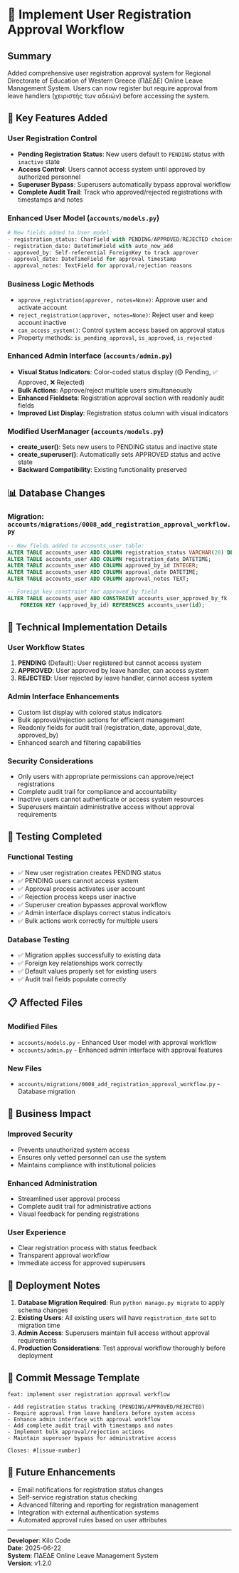 # 🔐 Implement User Registration Approval Workflow

## Summary
Added comprehensive user registration approval system for Regional Directorate of Education of Western Greece (ΠΔΕΔΕ) Online Leave Management System. Users can now register but require approval from leave handlers (χειριστής των αδειών) before accessing the system.

## 🎯 Key Features Added

### User Registration Control
- **Pending Registration Status**: New users default to `PENDING` status with `inactive` state
- **Access Control**: Users cannot access system until approved by authorized personnel
- **Superuser Bypass**: Superusers automatically bypass approval workflow
- **Complete Audit Trail**: Track who approved/rejected registrations with timestamps and notes

### Enhanced User Model (`accounts/models.py`)
```python
# New fields added to User model:
- registration_status: CharField with PENDING/APPROVED/REJECTED choices
- registration_date: DateTimeField with auto_now_add
- approved_by: Self-referential ForeignKey to track approver
- approval_date: DateTimeField for approval timestamp
- approval_notes: TextField for approval/rejection reasons
```

### Business Logic Methods
- `approve_registration(approver, notes=None)`: Approve user and activate account
- `reject_registration(approver, notes=None)`: Reject user and keep account inactive
- `can_access_system()`: Control system access based on approval status
- Property methods: `is_pending_approval`, `is_approved`, `is_rejected`

### Enhanced Admin Interface (`accounts/admin.py`)
- **Visual Status Indicators**: Color-coded status display (🟡 Pending, ✅ Approved, ❌ Rejected)
- **Bulk Actions**: Approve/reject multiple users simultaneously
- **Enhanced Fieldsets**: Registration approval section with readonly audit fields
- **Improved List Display**: Registration status column with visual indicators

### Modified UserManager (`accounts/models.py`)
- **create_user()**: Sets new users to PENDING status and inactive state
- **create_superuser()**: Automatically sets APPROVED status and active state
- **Backward Compatibility**: Existing functionality preserved

## 📊 Database Changes

### Migration: `accounts/migrations/0008_add_registration_approval_workflow.py`
```sql
-- New fields added to accounts_user table:
ALTER TABLE accounts_user ADD COLUMN registration_status VARCHAR(20) DEFAULT 'PENDING';
ALTER TABLE accounts_user ADD COLUMN registration_date DATETIME;
ALTER TABLE accounts_user ADD COLUMN approved_by_id INTEGER;
ALTER TABLE accounts_user ADD COLUMN approval_date DATETIME;
ALTER TABLE accounts_user ADD COLUMN approval_notes TEXT;

-- Foreign key constraint for approved_by field
ALTER TABLE accounts_user ADD CONSTRAINT accounts_user_approved_by_fk 
    FOREIGN KEY (approved_by_id) REFERENCES accounts_user(id);
```

## 🔧 Technical Implementation Details

### User Workflow States
1. **PENDING** (Default): User registered but cannot access system
2. **APPROVED**: User approved by leave handler, can access system
3. **REJECTED**: User rejected by leave handler, cannot access system

### Admin Interface Enhancements
- Custom list display with colored status indicators
- Bulk approval/rejection actions for efficient management
- Readonly fields for audit trail (registration_date, approval_date, approved_by)
- Enhanced search and filtering capabilities

### Security Considerations
- Only users with appropriate permissions can approve/reject registrations
- Complete audit trail for compliance and accountability
- Inactive users cannot authenticate or access system resources
- Superusers maintain administrative access without approval requirements

## 🧪 Testing Completed

### Functional Testing
- ✅ New user registration creates PENDING status
- ✅ PENDING users cannot access system
- ✅ Approval process activates user account
- ✅ Rejection process keeps user inactive
- ✅ Superuser creation bypasses approval workflow
- ✅ Admin interface displays correct status indicators
- ✅ Bulk actions work correctly for multiple users

### Database Testing
- ✅ Migration applies successfully to existing data
- ✅ Foreign key relationships work correctly
- ✅ Default values properly set for existing users
- ✅ Audit trail fields populate correctly

## 📋 Affected Files

### Modified Files
- `accounts/models.py` - Enhanced User model with approval workflow
- `accounts/admin.py` - Enhanced admin interface with approval features

### New Files
- `accounts/migrations/0008_add_registration_approval_workflow.py` - Database migration

## 🎯 Business Impact

### Improved Security
- Prevents unauthorized system access
- Ensures only vetted personnel can use the system
- Maintains compliance with institutional policies

### Enhanced Administration
- Streamlined user approval process
- Complete audit trail for administrative actions
- Visual feedback for pending registrations

### User Experience
- Clear registration process with status feedback
- Transparent approval workflow
- Immediate access for approved superusers

## 🚀 Deployment Notes

1. **Database Migration Required**: Run `python manage.py migrate` to apply schema changes
2. **Existing Users**: All existing users will have `registration_date` set to migration time
3. **Admin Access**: Superusers maintain full access without approval requirements
4. **Production Considerations**: Test approval workflow thoroughly before deployment

## 📝 Commit Message Template

```
feat: implement user registration approval workflow

- Add registration status tracking (PENDING/APPROVED/REJECTED)
- Require approval from leave handlers before system access
- Enhance admin interface with approval workflow
- Add complete audit trail with timestamps and notes
- Implement bulk approval/rejection actions
- Maintain superuser bypass for administrative access

Closes: #[issue-number]
```

## 🔄 Future Enhancements

- Email notifications for registration status changes
- Self-service registration status checking
- Advanced filtering and reporting for registration management
- Integration with external authentication systems
- Automated approval rules based on user attributes

---

**Developer**: Kilo Code  
**Date**: 2025-06-22  
**System**: ΠΔΕΔΕ Online Leave Management System  
**Version**: v1.2.0